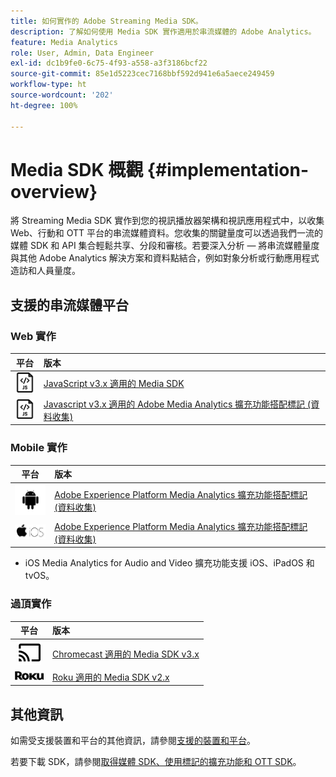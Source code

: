 ```yaml
---
title: 如何實作的 Adobe Streaming Media SDK。
description: 了解如何使用 Media SDK 實作適用於串流媒體的 Adobe Analytics。
feature: Media Analytics
role: User, Admin, Data Engineer
exl-id: dc1b9fe0-6c75-4f93-a558-a3f3186bcf22
source-git-commit: 85e1d5223cec7168bbf592d941e6a5aece249459
workflow-type: ht
source-wordcount: '202'
ht-degree: 100%

---
```


# Media SDK 概觀 {#implementation-overview}

將 Streaming Media SDK 實作到您的視訊播放器架構和視訊應用程式中，以收集 Web、行動和 OTT 平台的串流媒體資料。您收集的關鍵量度可以透過我們一流的媒體 SDK 和 API 集合輕鬆共享、分段和審核。若要深入分析 — 將串流媒體量度與其他 Adobe Analytics 解決方案和資料點結合，例如對象分析或行動應用程式造訪和人員量度。

## 支援的串流媒體平台

### Web 實作

| 平台 |  版本 |
|:----:|:----|
| <img src="assets/javascript-icon.png"> | [JavaScript v3.x 適用的 Media SDK](../../getting-started/download-sdks.md#web-implementation-download-web-sdk) |
| <img src="assets/javascript-icon.png"> | [Javascript v3.x 適用的 Adobe Media Analytics 擴充功能搭配標記 (資料收集)](../../getting-started/download-sdks.md#web-implementation-download-web-sdk) |

### Mobile 實作

| 平台 |  版本 |
|:----:|:----|
| <img src="assets/android-icon.png"> | [Adobe Experience Platform Media Analytics 擴充功能搭配標記 (資料收集)](../../getting-started/download-sdks.md#mobile-implementation-get-mobile-extension) |
| <img src="assets/apple-ios-icon.png"> | [Adobe Experience Platform Media Analytics 擴充功能搭配標記 (資料收集)](../../getting-started/download-sdks.md#mobile-implementation-get-mobile-extension) |

* iOS Media Analytics for Audio and Video 擴充功能支援 iOS、iPadOS 和 tvOS。

### 過頂實作

| 平台 |  版本 |
|:------:|:-----|
| <img src="assets/chromecast-icon.png"> | [Chromecast 適用的 Media SDK v3.x](../../getting-started/download-sdks.md#over-the-top-implementation-download-ott-libraries) |
| <img src="assets/roku-icon.png"> | [Roku 適用的 Media SDK v2.x](../../getting-started/download-sdks.md#over-the-top-implementation-download-ott-libraries) |


## 其他資訊

如需受支援裝置和平台的其他資訊，請參閱[支援的裝置和平台](/help/getting-started/supported-devices.md)。

若要下載 SDK，請參閱[取得媒體 SDK、使用標記的擴充功能和 OTT SDK](/help/getting-started/download-sdks.md)。
